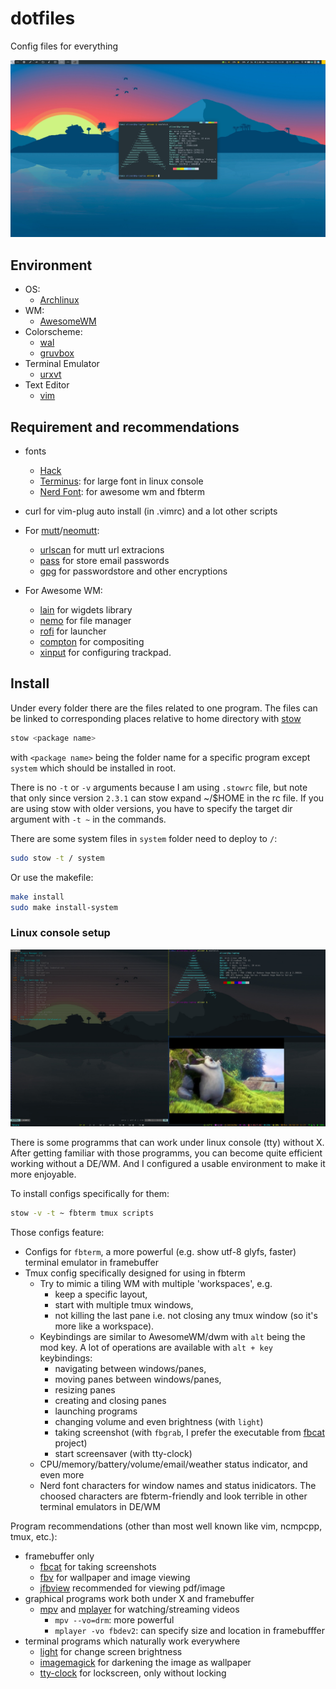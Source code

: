# dotfiles
Config files for everything

![](https://github.com/OliverLew/oliverlew.github.io/blob/pictures/awesomewm.png?raw=true)

## Environment

- OS:
  - [Archlinux](http://www.archlinux.org/)
- WM:
  - [AwesomeWM](https://awesomewm.org/)
- Colorscheme:
  - [wal](https://github.com/dylanaraps/pywal)
  - [gruvbox](https://github.com/morhetz/gruvbox)
- Terminal Emulator
  - [urxvt](http://software.schmorp.de/pkg/rxvt-unicode.html)
- Text Editor
  - [vim](https://www.vim.org/)

## Requirement and recommendations

- fonts
  - [Hack](https://github.com/source-foundry/Hack)
  - [Terminus](https://github.com/powerline/fonts/tree/master/Terminus/PSF):
    for large font in linux console
  - [Nerd Font](https://nerdfonts.com):
    for awesome wm and fbterm

- curl for vim-plug auto install (in .vimrc) and a lot other scripts

- For [mutt](http://www.mutt.org/)/[neomutt](https://neomutt.org/):
  - [urlscan](https://github.com/firecat53/urlscan) for mutt url extracions
  - [pass](https://www.passwordstore.org/) for store email passwords
  - [gpg](https://gnupg.org/) for passwordstore and other encryptions

- For Awesome WM:
  - [lain](https://github.com/lcpz/lain) for wigdets library
  - [nemo](https://github.com/linuxmint/nemo) for file manager
  - [rofi](https://github.com/davatorium/rofi) for launcher
  - [compton](https://github.com/chjj/compton) for compositing
  - [xinput](https://www.x.org/archive/current/doc/man/man1/xinput.1.xhtml) for configuring trackpad.

## Install

Under every folder there are the files related to one program.
The files can be linked to corresponding places relative to home directory
with [stow](https://www.gnu.org/software/stow/)

```sh
stow <package name>
```

with `<package name>` being the folder name for a specific program except `system` which
should be installed in root.

There is no `-t` or `-v` arguments because I am using `.stowrc` file, but note that only
since version `2.3.1` can stow expand ~/$HOME in the rc file. If you are using stow
with older versions, you have to specify the target dir argument with `-t ~` in
the commands.

There are some system files in `system` folder need to deploy to `/`:

```sh
sudo stow -t / system
```

Or use the makefile:

```sh
make install
sudo make install-system
```

### Linux console setup

![](https://github.com/OliverLew/oliverlew.github.io/blob/pictures/fbterm.png?raw=true)

There is some programms that can work under linux console (tty) without X. After getting
familiar with those programms, you can become quite efficient working without a DE/WM.
And I configured a usable environment to make it more enjoyable.

To install configs specifically for them:

```sh
stow -v -t ~ fbterm tmux scripts
```

Those configs feature:

- Configs for `fbterm`, a more powerful (e.g. show utf-8 glyfs, faster) terminal emulator in framebuffer
- Tmux config specifically designed for using in fbterm
  - Try to mimic a tiling WM with multiple 'workspaces', e.g.
    - keep a specific layout,
    - start with multiple tmux windows,
    - not killing the last pane i.e. not closing any tmux window (so it's more like a workspace).
  - Keybindings are similar to AwesomeWM/dwm with `alt` being the mod key. A lot of operations
    are available with `alt + key` keybindings:
    - navigating between windows/panes,
    - moving panes between windows/panes,
    - resizing panes
    - creating and closing panes
    - launching programs
    - changing volume and even brightness (with `light`)
    - taking screenshot (with `fbgrab`, I prefer the executable from [fbcat](https://github.com/jwilk/fbcat) project)
    - start screensaver (with tty-clock)
  - CPU/memory/battery/volume/email/weather status indicator, and even more
  - Nerd font characters for window names and status inidicators. The choosed characters are fbterm-friendly
    and look terrible in other terminal emulators in DE/WM

Program recommendations (other than most well known like vim, ncmpcpp, tmux, etc.):
- framebuffer only
  - [fbcat](https://github.com/jwilk/fbcat) for taking screenshots
  - [fbv](https://github.com/godspeed1989/fbv) for wallpaper and image viewing
  - [jfbview](https://github.com/jichu4n/jfbview) recommended for viewing pdf/image
- graphical programs work both under X and framebuffer
  - [mpv](https://github.com/haikarainen/light) and [mplayer](mplayerhq.hu) for watching/streaming videos
    - `mpv --vo=drm`: more powerful
    - `mplayer -vo fbdev2`: can specify size and location in framebufffer
- terminal programs which naturally work everywhere
  - [light](https://github.com/haikarainen/light) for change screen brightness
  - [imagemagick](https://www.imagemagick.org/) for darkening the image as wallpaper
  - [tty-clock](https://github.com/xorg62/tty-clock) for lockscreen, only without locking
